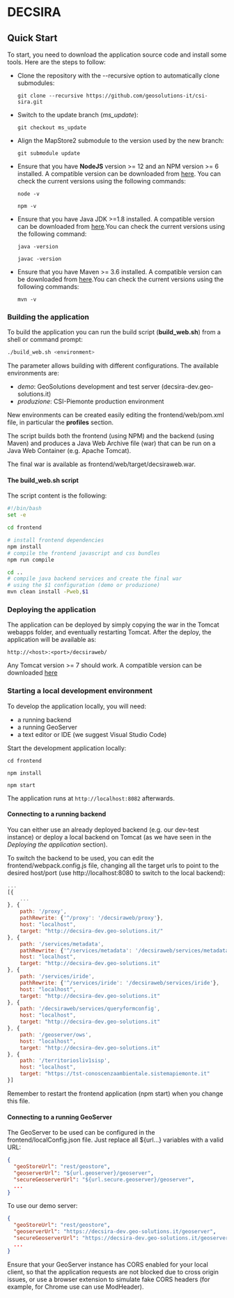 DECSIRA
==========

Quick Start
------------
To start, you need to download the application source code and install some tools. Here are the steps to follow:
 
 * Clone the repository with the --recursive option to automatically clone submodules:

    `git clone --recursive https://github.com/geosolutions-it/csi-sira.git`

 * Switch to the update branch (*ms_update*):

    `git checkout ms_update`
 
 * Align the MapStore2 submodule to the version used by the new branch:

    `git submodule update`

 * Ensure that you have **NodeJS** version >= 12 and an NPM version >= 6 installed. A compatible version can be downloaded from [here](https://nodejs.org/en/blog/release/v12.16.1/). You can check the current versions using the following commands:

    `node -v`

    `npm -v`

 * Ensure that you have Java JDK >=1.8 installed. A compatible version can be downloaded from [here](https://www.oracle.com/it/java/technologies/javase/javase-jdk8-downloads.html).You can check the current versions using the following command:

    `java -version`

    `javac -version`

 * Ensure that you have Maven >= 3.6 installed. A compatible version can be downloaded from [here](https://archive.apache.org/dist/maven/maven-3/3.6.3/binaries/).You can check the current versions using the following commands:

    `mvn -v`

### Building the application
To build the application you can run the build script (**build_web.sh**) from a shell or command prompt:

```sh
./build_web.sh <environment>
```

The <environment> parameter allows building with different configurations. The available environments are:
 * *demo*: GeoSolutions development and test server (decsira-dev.geo-solutions.it)
 * *produzione*: CSI-Piemonte production environment

New environments can be created easily editing the 
frontend/web/pom.xml file, in particular the **profiles** section.

The script builds both the frontend (using NPM) and the backend (using Maven) and produces a Java Web Archive file (war) that can be run on a Java Web Container (e.g. Apache Tomcat).

The final war is available as frontend/web/target/decsiraweb.war.

#### The build_web.sh script
The script content is the following:

```sh
#!/bin/bash
set -e

cd frontend

# install frontend dependencies
npm install
# compile the frontend javascript and css bundles
npm run compile

cd ..
# compile java backend services and create the final war
# using the $1 configuration (demo or produzione)
mvn clean install -Pweb,$1
```

### Deploying the application
The application can be deployed by simply copying the war in the Tomcat webapps folder, and eventually restarting Tomcat. After the deploy, the application will be available as:

    http://<host>:<port>/decsiraweb/

Any Tomcat version >= 7 should work. A compatible version can be downloaded [here](https://tomcat.apache.org/download-70.cgi) 

### Starting a local development environment
To develop the application locally, you will need:

 * a running backend
 * a running GeoServer
 * a text editor or IDE (we suggest Visual Studio Code)

Start the development application locally:

`cd frontend`

`npm install`

`npm start`

The application runs at `http://localhost:8082` afterwards.

#### Connecting to a running backend
You can either use an already deployed backend (e.g. our dev-test instance) or deploy a local backend on Tomcat (as we have seen in the *Deploying the application* section).

To switch the backend to be used, you can edit the frontend/webpack.config.js file, changing all the target urls to point to the desired host/port (use http://localhost:8080 to switch to the local backend):

```javascript
...
[{
    ...
}, {
    path: '/proxy',
    pathRewrite: {'^/proxy': '/decsiraweb/proxy'},
    host: "localhost",
    target: "http://decsira-dev.geo-solutions.it/"
}, {
    path: '/services/metadata',
    pathRewrite: {'^/services/metadata': '/decsiraweb/services/metadata'},
    host: "localhost",
    target: "http://decsira-dev.geo-solutions.it"
}, {
    path: '/services/iride',
    pathRewrite: {'^/services/iride': '/decsiraweb/services/iride'},
    host: "localhost",
    target: "http://decsira-dev.geo-solutions.it"
}, {
    path: '/decsiraweb/services/queryformconfig',
    host: "localhost",
    target: "http://decsira-dev.geo-solutions.it"
}, {
    path: '/geoserver/ows',
    host: "localhost",
    target: "http://decsira-dev.geo-solutions.it"
}, {
    path: '/territoriosliv1sisp',
    host: "localhost",
    target: "https://tst-conoscenzaambientale.sistemapiemonte.it"
}]
```
Remember to restart the frontend application (npm start) when you change this file.

#### Connecting to a running GeoServer

The GeoServer to be used can be configured in the frontend/localConfig.json file. Just replace all ${url...} variables with a valid URL:

```json
{
  "geoStoreUrl": "rest/geostore",
  "geoserverUrl": "${url.geoserver}/geoserver",
  "secureGeoserverUrl": "${url.secure.geoserver}/geoserver",
  ...
}
```

To use our demo server:

```json
{
  "geoStoreUrl": "rest/geostore",
  "geoserverUrl": "https://decsira-dev.geo-solutions.it/geoserver",
  "secureGeoserverUrl": "https://decsira-dev.geo-solutions.it/geoserver",
  ...
}
```

Ensure that your GeoServer instance has CORS enabled for your local client, so that the application requests are not blocked due to cross origin issues, or use a browser extension to simulate fake CORS headers (for example, for Chrome use can use ModHeader).
